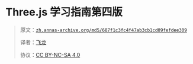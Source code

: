 # Three.js 学习指南第四版

> 原文：[`zh.annas-archive.org/md5/687f1c3fc4f47ab3cb1cd09fefdee309`](https://zh.annas-archive.org/md5/687f1c3fc4f47ab3cb1cd09fefdee309)
> 
> 译者：[飞龙](https://github.com/wizardforcel)
> 
> 协议：[CC BY-NC-SA 4.0](http://creativecommons.org/licenses/by-nc-sa/4.0/)